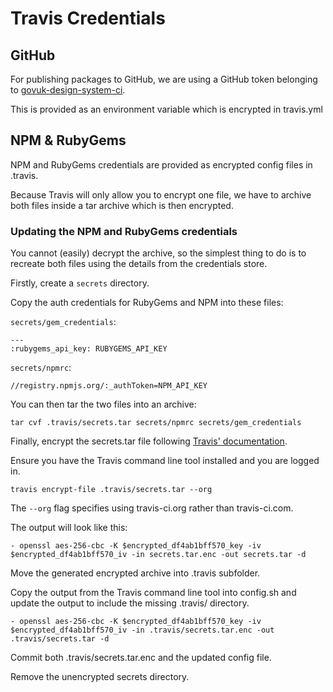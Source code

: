 # Travis Credentials

## GitHub

For publishing packages to GitHub, we are using a GitHub token belonging to
[govuk-design-system-ci](https://github.com/govuk-design-system-ci).

This is provided as an environment variable which is encrypted in travis.yml

## NPM & RubyGems

NPM and RubyGems credentials are provided as encrypted config files in .travis.

Because Travis will only allow you to encrypt one file, we have to archive both
files inside a tar archive which is then encrypted.

### Updating the NPM and RubyGems credentials

You cannot (easily) decrypt the archive, so the simplest thing to do is to
recreate both files using the details from the credentials store.

Firstly, create a `secrets` directory.

Copy the auth credentials for RubyGems and NPM into these files:

`secrets/gem_credentials`:

```
---
:rubygems_api_key: RUBYGEMS_API_KEY
```

`secrets/npmrc`:

```
//registry.npmjs.org/:_authToken=NPM_API_KEY
```

You can then tar the two files into an archive:

```
tar cvf .travis/secrets.tar secrets/npmrc secrets/gem_credentials
```

Finally, encrypt the secrets.tar file following [Travis'
documentation](https://docs.travis-ci.com/user/encrypting-files/).

Ensure you have the Travis command line tool installed and you are logged in.

```
travis encrypt-file .travis/secrets.tar --org
```

The `--org` flag specifies using travis-ci.org rather than travis-ci.com.

The output will look like this:

```
- openssl aes-256-cbc -K $encrypted_df4ab1bff570_key -iv $encrypted_df4ab1bff570_iv -in secrets.tar.enc -out secrets.tar -d
```

Move the generated encrypted archive into .travis subfolder.

Copy the output from the Travis command line tool into config.sh and update the
output to include the missing .travis/ directory.

```
- openssl aes-256-cbc -K $encrypted_df4ab1bff570_key -iv $encrypted_df4ab1bff570_iv -in .travis/secrets.tar.enc -out .travis/secrets.tar -d
```

Commit both .travis/secrets.tar.enc and the updated config file.

Remove the unencrypted secrets directory.
